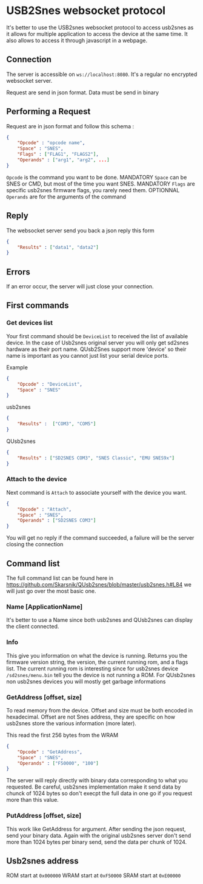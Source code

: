# USB2Snes websocket protocol

It's better to use the USB2snes websocket protocol to access usb2snes as it allows for multiple application to access the device at the same time. It also allows to access it through javascript in a webpage.

## Connection

The server is accessible on `ws://localhost:8080`. It's a regular no encrypted websocket server.

Request are send in json format. Data must be send in binary

## Performing a Request

Request are in json format and follow this schema :

``` json
{
    "Opcode" : "opcode name",
    "Space" : "SNES",
    "Flags" : ["FLAG1", "FLAGS2"],
    "Operands" : ["arg1", "arg2", ...]
}
```

`Opcode` is the command you want to be done. MANDATORY
`Space` can be SNES or CMD, but most of the time you want SNES. MANDATORY
`Flags` are specific usb2snes firmware flags, you rarely need them. OPTIONNAL
`Operands` are for the arguments of the command

## Reply

The websocket server send you back a json reply this form

``` json
{
    "Results" : ["data1", "data2"]
}
```

## Errors

If an error occur, the server will just close your connection.

## First commands

### Get devices list

Your first command should be `DeviceList` to received the list of available device. In the case of Usb2snes original server you will only get sd2snes hardware as their port name. QUsb2Snes support more 'device' so their name is important as you cannot just list your serial device ports.

Example

```json
{
    "Opcode" : "DeviceList",
    "Space" : "SNES"
}
```
usb2snes

```json
{
    "Results" :  ["COM3", "COM5"]
}
```
QUsb2snes
```json
{
    "Results" : ["SD2SNES COM3", "SNES Classic", "EMU SNES9x"]
}
```

### Attach to the device

Next command is `Attach` to associate yourself with the device you want.

```json
{
    "Opcode" : "Attach",
    "Space" : "SNES",
    "Operands" : ["SD2SNES COM3"]
}
```

You will get no reply if the command succeeded, a failure will be the server closing the connection

## Command list

The full command list can be found here in https://github.com/Skarsnik/QUsb2snes/blob/master/usb2snes.h#L84 we will just go over the most basic one.

### Name [ApplicationName]

It's better to use a Name since both usb2snes and QUsb2snes can display the client connected. 

### Info

This give you information on what the device is running.
Returns you the firmware version string, the version, the current running rom, and a flags list.
The current running rom is interesting since for usb2snes device `/sd2snes/menu.bin` tell you the device is not running a ROM.
For QUsb2snes non usb2snes devices you will mostly get garbage informations

### GetAddress [offset, size]

To read memory from the device. Offset and size must be both encoded in hexadecimal. Offset are not Snes address, they are specific on how usb2snes store the various information (more later).

This read the first 256 bytes from the WRAM

```json
{
    "Opcode" : "GetAddress",
    "Space" : "SNES",
    "Operands" : ["F50000", "100"]
}
```

The server will reply directly with binary data corresponding to what you requested. Be careful, usb2snes implementation make it send data by chunck of 1024 bytes so don't execpt the full data in one go if you request more than this value.

### PutAddress [offset, size]

This work like GetAddress for argument. After sending the json request, send your binary data. Again with the original usb2snes server don't send more than 1024 bytes per binary send, send the data per chunk of 1024.

## Usb2snes address

ROM start at  `0x000000`
WRAM start at `0xF50000`
SRAM start at `0xE00000`



